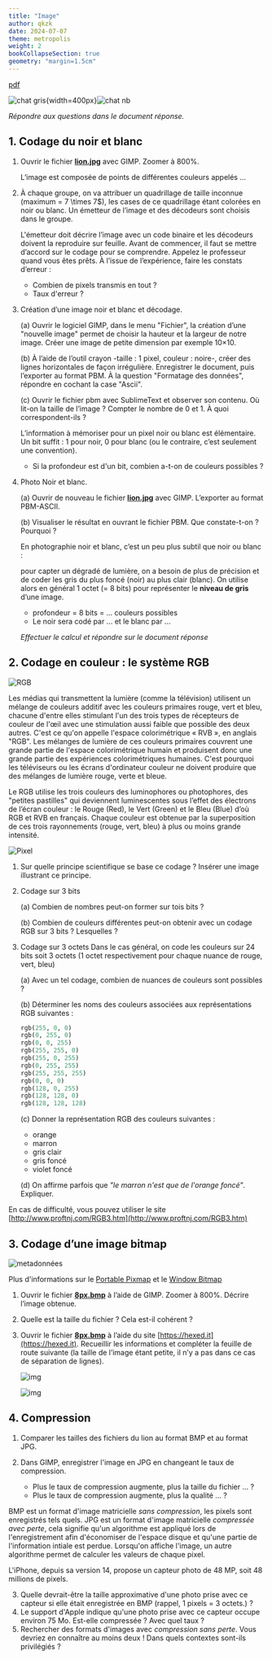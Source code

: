 ```yaml
---
title: "Image"
author: qkzk
date: 2024-07-07
theme: metropolis
weight: 2
bookCollapseSection: true
geometry: "margin=1.5cm"
---
```


[pdf](./2_image.pdf)

![chat gris](./chat_gris.jpg){width=400px}![chat nb](./chat_nb.jpg)

_Répondre aux questions dans le document réponse._

## 1. Codage du noir et blanc

1. Ouvrir le fichier **[lion.jpg](./lion.jpg)** avec GIMP. Zoomer à 800%.

   L’image est composée de points de différentes couleurs appelés ...

2. À chaque groupe, on va attribuer un quadrillage de taille inconnue (maximum = 7 \times 7$), les cases de ce quadrillage étant colorées en noir ou blanc. Un émetteur de l’image et des décodeurs sont choisis dans le groupe.

   L'émetteur doit décrire l’image avec un code binaire et les décodeurs doivent la reproduire sur feuille. Avant de commencer, il faut se mettre d’accord sur le codage pour se comprendre. Appelez le professeur quand vous êtes prêts. À l’issue de l’expérience, faire les constats d’erreur :

   - Combien de pixels transmis en tout ?
   - Taux d'erreur ?

3. Création d’une image noir et blanc et décodage.

   (a) Ouvrir le logiciel GIMP, dans le menu "Fichier", la création d’une "nouvelle image" permet de choisir la hauteur et la largeur de notre image. Créer une image de petite dimension par exemple 10×10.

   (b) À l’aide de l’outil crayon -taille : 1 pixel, couleur : noire-, créer des lignes horizontales de façon irrégulière. Enregistrer le document, puis l’exporter au format PBM. À la question "Formatage des données", répondre en cochant la case "Ascii".

   (c) Ouvrir le fichier pbm avec SublimeText et observer son contenu. Où lit-on la taille de l’image ? Compter le nombre de 0 et 1. À quoi correspondent-ils ?

   L’information à mémoriser pour un pixel noir ou blanc est élémentaire. Un bit suffit : 1 pour noir, 0 pour blanc (ou le contraire, c’est seulement une convention).

   - Si la profondeur est d'un bit, combien a-t-on de couleurs possibles ?

4. Photo Noir et blanc.

   (a) Ouvrir de nouveau le fichier **[lion.jpg](./lion.jpg)** avec GIMP. L’exporter au format PBM-ASCII.

   (b) Visualiser le résultat en ouvrant le fichier PBM. Que constate-t-on ? Pourquoi ?

   En photographie noir et blanc, c’est un peu plus subtil que noir ou blanc :

   pour capter un dégradé de lumière, on a besoin de plus de précision et de coder les gris du plus foncé (noir) au plus clair (blanc). On utilise alors en général 1 octet (= 8 bits) pour représenter le **niveau de gris** d’une image.

   - profondeur = 8 bits = ... couleurs possibles
   - Le noir sera codé par ... et le blanc par ...

   _Effectuer le calcul et répondre sur le document réponse_

## 2. Codage en couleur : le système RGB

![RGB](./Barn_grand_tetons_rgb_separation.jpg)

Les médias qui transmettent la lumière (comme la télévision) utilisent un mélange de couleurs additif avec les couleurs primaires rouge, vert et bleu, chacune d'entre elles stimulant l'un des trois types de récepteurs de couleur de l'œil avec une stimulation aussi faible que possible des deux autres. C'est ce qu'on appelle l'espace colorimétrique « RVB », en anglais "RGB". Les mélanges de lumière de ces couleurs primaires couvrent une grande partie de l'espace colorimétrique humain et produisent donc une grande partie des expériences colorimétriques humaines. C'est pourquoi les téléviseurs ou les écrans d'ordinateur couleur ne doivent produire que des mélanges de lumière rouge, verte et bleue.

Le RGB utilise les trois couleurs des luminophores ou photophores, des "petites pastilles" qui deviennent luminescentes sous l’effet des électrons de l’écran couleur : le Rouge (Red), le Vert (Green) et le Bleu (Blue) d’où RGB et RVB en français. Chaque couleur est obtenue par la superposition de ces trois rayonnements (rouge, vert, bleu) à plus ou moins grande intensité.

![Pixel](./Light_pixel-beam.jpg)

1.  Sur quelle principe scientifique se base ce codage ? Insérer une image illustrant ce principe.

2.  Codage sur 3 bits

    (a) Combien de nombres peut-on former sur tois bits ?

    (b) Combien de couleurs différentes peut-on obtenir avec un codage RGB sur 3 bits ? Lesquelles ?

3.  Codage sur 3 octets
    Dans le cas général, on code les couleurs sur 24 bits soit 3 octets (1 octet respectivement pour chaque nuance de rouge, vert, bleu)

    (a) Avec un tel codage, combien de nuances de couleurs sont possibles ?

    (b) Déterminer les noms des couleurs associées aux représentations RGB suivantes :

    ```python
    rgb(255, 0, 0)
    rgb(0, 255, 0)
    rgb(0, 0, 255)
    rgb(255, 255, 0)
    rgb(255, 0, 255)
    rgb(0, 255, 255)
    rgb(255, 255, 255)
    rgb(0, 0, 0)
    rgb(128, 0, 255)
    rgb(128, 128, 0)
    rgb(128, 128, 128)

    ```

    (c) Donner la représentation RGB des couleurs suivantes :

    - orange
    - marron
    - gris clair
    - gris foncé
    - violet foncé

    (d) On affirme parfois que _"le marron n'est que de l'orange foncé"_. Expliquer.

En cas de difficulté, vous pouvez utiliser le site [http://www.proftnj.com/RGB3.htm](http://www.proftnj.com/RGB3.htm)

## 3. Codage d’une image bitmap

![metadonnées](./img/img-2024-07-07-15-06.png)

Plus d'informations sur le [Portable Pixmap](https://fr.wikipedia.org/wiki/Portable_pixmap) et le [Window Bitmap](https://fr.wikipedia.org/wiki/Windows_bitmap)

1. Ouvrir le fichier **[8px.bmp](./8px.bmp)** à l’aide de GIMP. Zoomer à 800%. Décrire l’image obtenue.

2. Quelle est la taille du fichier ? Cela est-il cohérent ?

3. Ouvrir le fichier **[8px.bmp](./8px.bmp)** à l’aide du site [https://hexed.it](https://hexed.it). Recueillir les informations et compléter la feuille de route suivante (la taille de l’image étant petite, il n’y a pas dans ce cas de séparation de lignes).

   ![img](img-2024-07-07-15-07.png)

   ![img](img-2024-07-07-15-08.png)

## 4. Compression

1. Comparer les tailles des fichiers du lion au format BMP et au format JPG.
2. Dans GIMP, enregistrer l'image en JPG en changeant le taux de compression.

   - Plus le taux de compression augmente, plus la taille du fichier ... ?
   - Plus le taux de compression augmente, plus la qualité ... ?

BMP est un format d'image matricielle _sans compression_, les pixels sont enregistrés tels quels. JPG est un format d'image matricielle _compressée avec perte_, cela signifie qu'un algorithme est appliqué lors de l'enregistrement afin d'économiser de l'espace disque et qu'une partie de l'information intiale est perdue. Lorsqu'on affiche l'image, un autre algorithme permet de calculer les valeurs de chaque pixel.

L'iPhone, depuis sa version 14, propose un capteur photo de 48 MP, soit 48 millions de pixels.

3. Quelle devrait-être la taille approximative d'une photo prise avec ce capteur si elle était enregistrée en BMP (rappel, 1 pixels = 3 octets.) ?
4. Le support d'Apple indique qu'une photo prise avec ce capteur occupe environ 75 Mo. Est-elle compressée ? Avec quel taux ?
5. Rechercher des formats d'images avec _compression sans perte_. Vous devriez en connaître au moins deux ! Dans quels contextes sont-ils privilégiés ?
